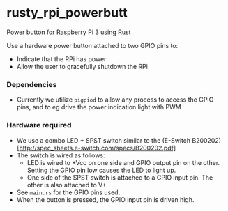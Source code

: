 # rusty_rpi_powerbutt
Power button for Raspberry Pi 3 using Rust

Use a hardware power button attached to two GPIO pins to:
- Indicate that the RPi has power
- Allow the user to gracefully shutdown the RPi

### Dependencies
- Currently we utilize `pigpiod` to allow any process to access the GPIO pins, and to eg drive the power indication light with PWM 

### Hardware required
- We use a combo LED + SPST switch similar to the (E-Switch B200202)[http://spec_sheets.e-switch.com/specs/B200202.pdf]
- The switch is wired as follows:
  - LED is wired to +Vcc on one side and GPIO output pin on the other. Setting the GPIO pin low causes the LED to light up.
  - One side of the SPST switch is attached to a GPIO input pin. The other is also attached to V+ 
- See `main.rs` for the GPIO pins used.
- When the button is pressed, the GPIO input pin is driven high.

 
